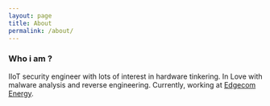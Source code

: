 ```yaml
---
layout: page
title: About
permalink: /about/
---
```


### Who i am ? 

IIoT security engineer with lots of interest in hardware tinkering. In Love with malware analysis and reverse engineering. Currently, working at [Edgecom Energy](https://www.edgecomenergy.ca/).